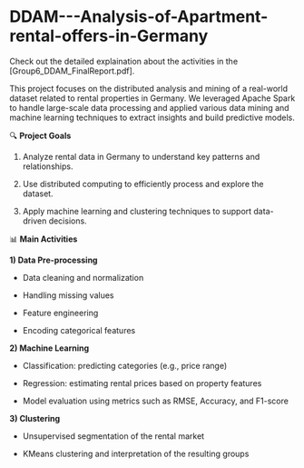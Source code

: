 # DDAM---Analysis-of-Apartment-rental-offers-in-Germany
Check out the detailed explaination about the activities in the [Group6_DDAM_FinalReport.pdf].

This project focuses on the distributed analysis and mining of a real-world dataset related to rental properties in Germany.
We leveraged Apache Spark to handle large-scale data processing and applied various data mining and machine learning techniques to extract insights and build predictive models.

🔍 **Project Goals**
1) Analyze rental data in Germany to understand key patterns and relationships.

2) Use distributed computing to efficiently process and explore the dataset.

3) Apply machine learning and clustering techniques to support data-driven decisions. 

📊 **Main Activities**

**1) Data Pre-processing**

- Data cleaning and normalization

- Handling missing values

- Feature engineering

- Encoding categorical features

**2) Machine Learning**

- Classification: predicting categories (e.g., price range)

- Regression: estimating rental prices based on property features

- Model evaluation using metrics such as RMSE, Accuracy, and F1-score

**3) Clustering**

- Unsupervised segmentation of the rental market

- KMeans clustering and interpretation of the resulting groups

